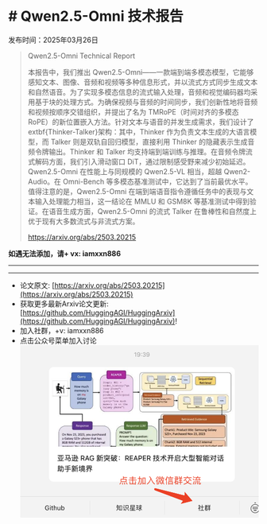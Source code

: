 # # Qwen2.5-Omni 技术报告
发布时间：2025年03月26日


> Qwen2.5-Omni Technical Report
>
> 本报告中，我们推出 Qwen2.5-Omni——一款端到端多模态模型，它能够感知文本、图像、音频和视频等多种信息形式，并以流式方式同步生成文本和自然语音。为了实现多模态信息的流式输入处理，音频和视觉编码器均采用基于块的处理方式。为确保视频与音频的时间同步，我们创新性地将音频和视频按顺序交错组织，并提出了名为 TMRoPE（时间对齐的多模态 RoPE）的新位置嵌入方法。针对文本与语音的并发生成需求，我们设计了	extbf{Thinker-Talker}架构：其中，Thinker 作为负责文本生成的大语言模型，而 Talker 则是双轨自回归模型，直接利用 Thinker 的隐藏表示生成音频令牌输出。Thinker 和 Talker 均支持端到端训练与推理。在音频令牌流式解码方面，我们引入滑动窗口 DiT，通过限制感受野来减少初始延迟。Qwen2.5-Omni 在性能上与同规模的 Qwen2.5-VL 相当，超越 Qwen2-Audio。在 Omni-Bench 等多模态基准测试中，它达到了当前最优水平。值得注意的是，Qwen2.5-Omni 在端到端语音指令遵循任务中的表现与文本输入处理能力相当，这一结论在 MMLU 和 GSM8K 等基准测试中得到验证。在语音生成方面，Qwen2.5-Omni 的流式 Talker 在鲁棒性和自然度上优于现有大多数流式与非流式方案。
>
> https://arxiv.org/abs/2503.20215

**如遇无法添加，请+ vx: iamxxn886**
<hr />


<hr />

- 论文原文: [https://arxiv.org/abs/2503.20215](https://arxiv.org/abs/2503.20215)
- 获取更多最新Arxiv论文更新: [https://github.com/HuggingAGI/HuggingArxiv](https://github.com/HuggingAGI/HuggingArxiv)!
- 加入社群，+v: iamxxn886
- 点击公众号菜单加入讨论
![](https://raw.githubusercontent.com/HuggingAGI/wx_assets/main/2024/07/31/1722434818326-94339e92-22f1-4472-9d27-fed232f70b5d.jpeg)